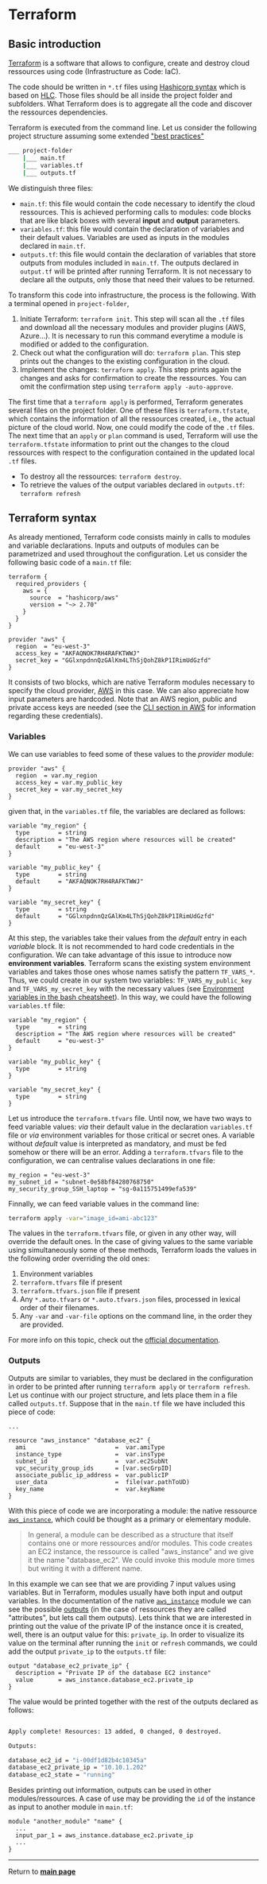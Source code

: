 # Terraform 

## Basic introduction

[Terraform](https://www.terraform.io/) is a software that allows to configure, create and destroy cloud ressources using code (Infrastructure as Code: IaC).

The code should be written in `*.tf` files using [Hashicorp syntax](https://www.terraform.io/docs/language/syntax/configuration.html) 
which is based on [HLC](https://github.com/hashicorp/hcl/blob/main/hclsyntax/spec.md). 
Those files should be all inside the project folder and subfolders.
What Terraform does is to aggregate all the code and discover the ressources dependencies.

Terraform is executed from the command line. Let us consider the following project structure assuming some extended ["best practices"](https://www.terraform-best-practices.com/code-structure)
```sh
___ project-folder
    |___ main.tf
    |___ variables.tf
    |___ outputs.tf
```
We distinguish three files:
* `main.tf`: this file would contain the code necessary to identify the cloud ressources. This is achieved performing calls to modules: code blocks that are like black boxes with several **input** and **output** parameters.
* `variables.tf`: this file would contain the declaration of variables and their default values. Variables are used as inputs in the modules declared in `main.tf`.
* `outputs.tf`: this file would contain the declaration of variables that store outputs from modules included in `main.tf`. The outputs declared in `output.tf` will be printed after running Terraform. It is not necessary to declare all the outputs, only those that need their values to be returned.

To transform this code into infrastructure, the process is the following. With a terminal opened in `project-folder`,
1. Initiate Terraform: `terraform init`. This step will scan all the `.tf` files and download all the necessary modules and provider plugins (AWS, Azure...). It is necessary to run this command everytime a module is modified or added to the configuration.
2. Check out what the configuration will do: `terraform plan`. This step prints out the changes to the existing configuration in the cloud.
3. Implement the changes: `terraform apply`. This step prints again the changes and asks for confirmation to create the ressources. You can omit the confirmation step using `terraform apply -auto-approve`.

The first time that a `terraform apply` is performed, Terraform generates several files on the project folder. 
One of these files is `terraform.tfstate`, which contains the information of all the ressources created, i.e., the actual picture of the cloud world.
Now, one could modify the code of the `.tf` files.
The next time that an `apply` or `plan` command is used, 
Terraform will use the `terraform.tfstate` information to print out the changes to the cloud ressources with respect to the configuration contained in the updated local `.tf` files.

* To destroy all the ressources: `terraform destroy`.
* To retrieve the values of the output variables declared in `outputs.tf`: `terraform refresh`

## Terraform syntax

As already mentioned, Terraform code consists mainly in calls to modules and variable declarations. Inputs and outputs of modules can be parametrized and used throughout the configuration. Let us consider the following basic code of a `main.tf` file:
```hlc
terraform {
  required_providers {
    aws = {
      source  = "hashicorp/aws"
      version = "~> 2.70"
    }
  }
}

provider "aws" {
  region  = "eu-west-3"
  access_key = "AKFAQNOK7RH4RAFKTWWJ"
  secret_key = "GGlxnpdnnQzGAlKm4LThSjQohZ8kP1IRimUdGzfd"
}
```
It consists of two blocks, which are native Terraform modules necessary to specify the cloud provider, [AWS](https://registry.terraform.io/providers/hashicorp/aws/latest/docs) in this case. We can also appreciate how input parameters are hardcoded. Note that an AWS region, public and private access keys are needed (see the [CLI section in AWS](../AWS/README.md) for information regarding these credentials). 

### Variables

We can use variables to feed some of these values to the _provider_ module:
```hlc
provider "aws" {
  region  = var.my_region
  access_key = var.my_public_key
  secret_key = var.my_secret_key
}
```
given that, in the `variables.tf` file, the variables are declared as follows:
```hcl
variable "my_region" {
  type        = string
  description = "The AWS region where resources will be created"
  default     = "eu-west-3"
}

variable "my_public_key" {
  type        = string
  default     = "AKFAQNOK7RH4RAFKTWWJ"
}

variable "my_secret_key" {
  type        = string
  default     = "GGlxnpdnnQzGAlKm4LThSjQohZ8kP1IRimUdGzfd"
}
```
At this step, the variables take their values from the _default_ entry in each _variable_ block.
It is not recommended to hard code credentials in the configuration. 
We can take advantage of this issue to introduce now **environment variables**. 
Terraform scans the existing system environment variables and takes those ones whose names satisfy the pattern `TF_VARS_*`. 
Thus, we could create in our system two variables: `TF_VARS_my_public_key` and `TF_VARS_my_secret_key` with the necessary values (see [Environment variables in the bash cheatsheet](../bash/README.md)).
In this way, we could have the following `variables.tf` file:
```hcl
variable "my_region" {
  type        = string
  description = "The AWS region where resources will be created"
  default     = "eu-west-3"
}

variable "my_public_key" {
  type        = string
}

variable "my_secret_key" {
  type        = string
}
```
Let us introduce the `terraform.tfvars` file. Until now, we have two ways to feed variable values: _via_ their default value in the declaration `variables.tf` file or _via_ environment variables for those critical or secret ones. A variable without _default_ value is interpreted as mandatory, and must be fed somehow or there will be an error. Adding a `terraform.tfvars` file to the configuration, we can centralise values declarations in one file:
```hcl
my_region = "eu-west-3"
my_subnet_id = "subnet-0e58bf84280768750"
my_security_group_SSH_laptop = "sg-0a115751499efa539"
```
Finnally, we can feed variable values in the command line:
```sh
terraform apply -var="image_id=ami-abc123"
```
The values in the `terraform.tfvars` file, or given in any other way, will override the default ones. In the case of giving values to the same variable using simultaneously some of these methods, Terraform loads the values in the following order overriding the old ones:
1. Environment variables
2. `terraform.tfvars` file if present
3. `terraform.tfvars.json` file if present
4. Any `*.auto.tfvars` or `*.auto.tfvars.json` files, processed in lexical order of their filenames.
5. Any `-var` and `-var-file` options on the command line, in the order they are provided.

For more info on this topic, check out the [official documentation](https://www.terraform.io/docs/language/values/variables.html). 

### Outputs

Outputs are similar to variables, they must be declared in the configuration in order to be printed after running `terraform apply` or `terraform refresh`. 
Let us continue with our project structure, and lets place them in a file called `outputs.tf`. Suppose that in the `main.tf` file we have included this piece of code:
```hlc
...

resource "aws_instance" "database_ec2" {
  ami                         =  var.amiType
  instance_type               =  var.insType
  subnet_id                   =  var.ec2SubNt
  vpc_security_group_ids      = [var.secGrpID]
  associate_public_ip_address =  var.publicIP
  user_data                   =  file(var.pathToUD)
  key_name                    =  var.keyName
}

```
With this piece of code we are incorporating a module: the native ressource [`aws_instance`](https://registry.terraform.io/providers/hashicorp/aws/latest/docs/resources/instance#argument-reference), which could be thought as a primary or elementary module. 
>In general, a module can be described as a structure that itself contains one or more ressources and/or modules. 
This code creates an EC2 instance, the ressource is called "aws_instance" and we give it the name "database_ec2". 
We could invoke this module more times but writing it with a different name. 

In this example we can see that we are providing 7 input values using variables. 
But in Terraform, modules usually have both input and output variables.
In the documentation of the native [`aws_instance`](https://registry.terraform.io/providers/hashicorp/aws/latest/docs/resources/instance#argument-reference) module we can see the possible [outputs](https://registry.terraform.io/providers/hashicorp/aws/latest/docs/resources/instance#attributes-reference) (in the case of ressources they are called "attributes", but lets call them outputs). 
Lets think that we are interested in printing out the value of the private IP of the instance once it is created, well, there is an output value for this: `private_ip`. 
In order to visualize its value on the terminal after running the `init` or `refresh` commands, we could add the output `private_ip` to the `outputs.tf` file:
```hlc
output "database_ec2_private_ip" {
  description = "Private IP of the database EC2 instance"
  value       = aws_instance.database_ec2.private_ip
}
```
The value would be printed together with the rest of the outputs declared as follows:
```sh

Apply complete! Resources: 13 added, 0 changed, 0 destroyed.

Outputs:

database_ec2_id = "i-00df1d82b4c10345a"
database_ec2_private_ip = "10.10.1.202"
database_ec2_state = "running"
```

Besides printing out information, outputs can be used in other modules/ressources. A case of use may be providing the `id` of the instance as input to another module in `main.tf`:
```hlc
module "another_module" "name" {
  ...
  input_par_1 = aws_instance.database_ec2.private_ip
  ...
}
```

***

Return to **[main page](../README.md)** 
